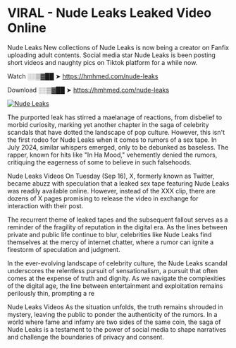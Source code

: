 # VIRAL - Nude Leaks Leaked Video Online

Nude Leaks New collections of Nude Leaks is now being a creator on Fanfix uploading adult contents. Social media star Nude Leaks is been posting short videos and naughty pics on Tiktok platform for a while now.

Watch ░░▒▓██ ➤ https://hmhmed.com/nude-leaks

Download ░░▒▓██ ➤ https://hmhmed.com/nude-leaks

[![Nude Leaks](https://i.imgur.com/dJHk4Zq.gif)](https://hmhmed.com/nude-leaks)

The purported leak has stirred a maelanage of reactions, from disbelief to morbid curiosity, marking yet another chapter in the saga of celebrity scandals that have dotted the landscape of pop culture. However, this isn't the first rodeo for Nude Leaks when it comes to rumors of a sex tape. In July 2024, similar whispers emerged, only to be debunked as baseless. The rapper, known for hits like "In Ha Mood," vehemently denied the rumors, critiquing the eagerness of some to believe in such falsehoods.

Nude Leaks Videos
On Tuesday (Sep 16), X, formerly known as Twitter, became abuzz with speculation that a leaked sex tape featuring Nude Leaks was readily available online. However, instead of the XXX clip, there are dozens of X pages promising to release the video in exchange for interaction with their post.

The recurrent theme of leaked tapes and the subsequent fallout serves as a reminder of the fragility of reputation in the digital era. As the lines between private and public life continue to blur, celebrities like Nude Leaks find themselves at the mercy of internet chatter, where a rumor can ignite a firestorm of speculation and judgment.

In the ever-evolving landscape of celebrity culture, the Nude Leaks scandal underscores the relentless pursuit of sensationalism, a pursuit that often comes at the expense of truth and dignity. As we navigate the complexities of the digital age, the line between entertainment and exploitation remains perilously thin, prompting a re

Nude Leaks Videos
As the situation unfolds, the truth remains shrouded in mystery, leaving the public to ponder the authenticity of the rumors. In a world where fame and infamy are two sides of the same coin, the saga of Nude Leaks is a testament to the power of social media to shape narratives and challenge the boundaries of privacy and consent.